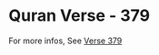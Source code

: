 # Quran Verse - 379 

For more infos, See [Verse 379](https://www.quranbookk.com/quran/search?q=379)